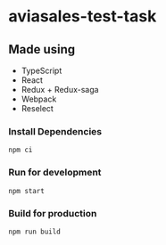 
# aviasales-test-task

## Made using
* TypeScript
* React
* Redux + Redux-saga
* Webpack
* Reselect

### Install Dependencies
`npm ci`

### Run for development
`npm start`

### Build for production
`npm run build`
